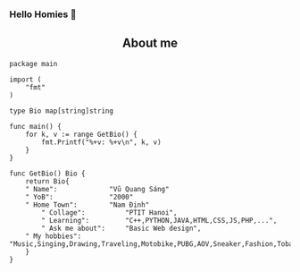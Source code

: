 ### Hello Homies 👋
<!---
<div>
<img style="width:45%" src="http://github-profile-summary-cards.vercel.app/api/cards/most-commit-language?username=sangvu1303&theme=dracula" alt="sangvu1303" />
<img style="width:45%" src="http://github-profile-summary-cards.vercel.app/api/cards/productive-time?username=sangvu1303&theme=dracula&utcOffset=8" alt="sangvu1303" />
<br>
<img style="width:92%" src="http://github-profile-summary-cards.vercel.app/api/cards/profile-details?username=sangvu1303&theme=dracula" alt="sangvu1303" />
</div>
--->

<h2 align="center">About me</h2>

```golang
package main

import (
	"fmt"
)

type Bio map[string]string

func main() {
	for k, v := range GetBio() {
		fmt.Printf("%+v: %+v\n", k, v)
	}
}

func GetBio() Bio {
	return Bio{
    " Name":             "Vũ Quang Sáng"
    " YoB":              "2000"
    " Home Town":        "Nam Định"
		" Collage":          "PTIT Hanoi",
		" Learning":         "C++,PYTHON,JAVA,HTML,CSS,JS,PHP,...",
		" Ask me about":     "Basic Web design",
    " My hobbies":       "Music,Singing,Drawing,Traveling,Motobike,PUBG,AOV,Sneaker,Fashion,Tobacco,Vape,..."
	}
}
```
